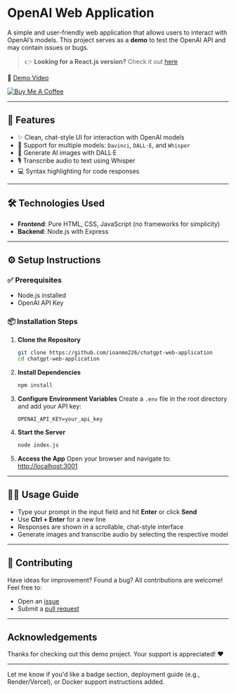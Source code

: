 # OpenAI Web Application

A simple and user-friendly web application that allows users to interact with OpenAI’s models.
This project serves as a **demo** to test the OpenAI API and may contain issues or bugs.

> 👉 **Looking for a React.js version?**
> Check it out [here](https://github.com/ioanmo226/chatgpt-react-application)

🎥 [Demo Video](https://user-images.githubusercontent.com/77344191/223635130-afb01b51-98ee-45c6-b3b9-8c090a5c0e20.mp4)

[![Buy Me A Coffee](https://cdn.buymeacoffee.com/buttons/default-orange.png)](https://www.buymeacoffee.com/ioanmo226)

---

## 🚀 Features

* ✨ Clean, chat-style UI for interaction with OpenAI models
* 🤖 Support for multiple models: `Davinci`, `DALL·E`, and `Whisper`
* 🎨 Generate AI images with DALL·E
* 🎙️ Transcribe audio to text using Whisper
* 💻 Syntax highlighting for code responses

---

## 🛠️ Technologies Used

* **Frontend**: Pure HTML, CSS, JavaScript (no frameworks for simplicity)
* **Backend**: Node.js with Express

---

## ⚙️ Setup Instructions

### ✅ Prerequisites

* Node.js installed
* OpenAI API Key

### 📦 Installation Steps

1. **Clone the Repository**

   ```bash
   git clone https://github.com/ioanmo226/chatgpt-web-application
   cd chatgpt-web-application
   ```

2. **Install Dependencies**

   ```bash
   npm install
   ```

3. **Configure Environment Variables**
   Create a `.env` file in the root directory and add your API key:

   ```env
   OPENAI_API_KEY=your_api_key
   ```

4. **Start the Server**

   ```bash
   node index.js
   ```

5. **Access the App**
   Open your browser and navigate to:
   [http://localhost:3001](http://localhost:3001)

---

## 🧑‍💻 Usage Guide

* Type your prompt in the input field and hit **Enter** or click **Send**
* Use **Ctrl + Enter** for a new line
* Responses are shown in a scrollable, chat-style interface
* Generate images and transcribe audio by selecting the respective model

---

## 🤝 Contributing

Have ideas for improvement? Found a bug?
All contributions are welcome! Feel free to:

* Open an [issue](https://github.com/ioanmo226/chatgpt-web-application/issues)
* Submit a [pull request](https://github.com/ioanmo226/chatgpt-web-application/pulls)

---

##  Acknowledgements

Thanks for checking out this demo project.
Your support is appreciated! ❤️

---

Let me know if you'd like a badge section, deployment guide (e.g., Render/Vercel), or Docker support instructions added.
